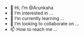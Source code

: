 - 👋 Hi, I’m @Arunkaha
- 👀 I’m interested in ...
- 🌱 I’m currently learning ...
- 💞️ I’m looking to collaborate on ...
- 📫 How to reach me ...

<!---
Arunkaha/Arunkaha is a ✨ special ✨ repository because its `README.md` (this file) appears on your GitHub profile.
You can click the Preview link to take a look at your changes.
--->
